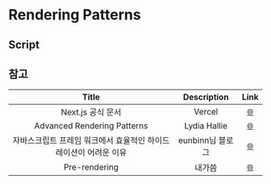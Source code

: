 # Rendering Patterns

## Script

## 참고

|                              Title                               |   Description    |                                                                 Link                                                                  |
| :--------------------------------------------------------------: | :--------------: | :-----------------------------------------------------------------------------------------------------------------------------------: |
|                        Next.js 공식 문서                         |      Vercel      |                               <a href="https://nextjs.org/docs/getting-started" target="_blank">🌐</a>                                |
|                   Advanced Rendering Patterns                    |   Lydia Hallie   |                             <a href="https://www.youtube.com/watch?v=PN1HgvAOmi8" target="_blank">🌐</a>                              |
| 자바스크립트 프레임 워크에서 효율적인 하이드레이션이 어려운 이유 | eunbinn님 블로그 | <a href="https://velog.io/@eunbinn/%EB%B2%88%EC%97%AD-why-efficient-hydration-in-javascript-is-so-challenging" target="_blank">🌐</a> |
|                          Pre-rendering                           |      내가씀      |                               <a href="https://velog.io/@hyunjine/Pre-rendering" target="_blank">🌐</a>                               |
